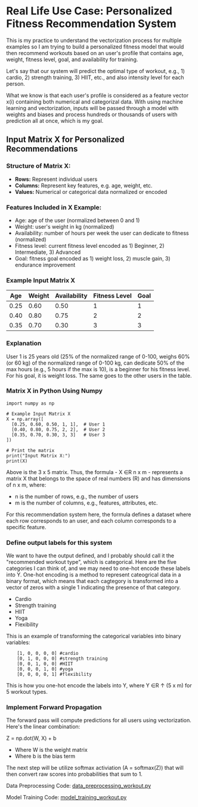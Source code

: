 # Real Life Use Case: Personalized Fitness Recommendation System

This is my practice to understand the vectorization process for multiple examples so I am trying to build a personalized fitness model that would then recommend workouts based on an user's profile that contains age, weight, fitness level, goal, and availability for training.  

Let's say that our system will predict the optimal type of workout, e.g., 1) cardio, 2) strength training, 3) HIIT, etc., and also intensity level for each person. 

What we know is that each user's profile is considered as a feature vector x(i) containing both numerical and categorizal data. With using machine learning and vectorization, inputs will be passed through a model with weights and biases and process hundreds or thousands of users with prediction all at once, which is my goal. 

## Input Matrix X for Personalized Recommendations

### Structure of Matrix X:
- **Rows:** Represent individual users
- **Columns:** Represent key features, e.g. age, weight, etc. 
- **Values:** Numerical or categorical data normalized or encoded 

### Features Included in X Example:

* Age: age of the user (normalized between 0 and 1)
* Weight: user's weight in kg (normalized)
* Availability: number of hours per week the user can dedicate to fitness (normalized)
* Fitness level: current fitness level encoded as 1) Beginner, 2) Intermediate, 3) Advanced
* Goal: fitness goal encoded as 1) weight loss, 2) muscle gain, 3) endurance improvement

### Example Input Matrix X

| Age  | Weight  | Availability | Fitness Level | Goal |
|------|---------|--------------|---------------|------|
| 0.25 | 0.60    | 0.50         | 1             | 1    |
| 0.40 | 0.80    | 0.75         | 2             | 2    |
| 0.35 | 0.70    | 0.30         | 3             | 3    |

### Explanation 

User 1 is 25 years old (25% of the normalized range of 0-100, weighs 60% (or 60 kg) of the normalized range of 0-100 kg, can dedicate 50% of the max hours (e.g., 5 hours if the max is 10), is a beginner for his fitness level. For his goal, it is weight loss. The same goes to the other users in the table. 

### Matrix X in Python Using Numpy

    import numpy as np

    # Example Input Matrix X
    X = np.array([
      [0.25, 0.60, 0.50, 1, 1],  # User 1
      [0.40, 0.80, 0.75, 2, 2],  # User 2
      [0.35, 0.70, 0.30, 3, 3]   # User 3
    ])

    # Print the matrix
    print("Input Matrix X:")
    print(X)

Above is the 3 x 5 matrix. Thus, the formula - X ∈R n x m - represents a matrix X that belongs to the space of real numbers (R) and has dimensions of n x m, where: 
* n is the number of rows, e.g., the number of users
* m is the number of columns, e.g., features, attributes, etc.

For this recommendation system here, the formula defines a dataset where each row corresponds to an user, and each column corresponds to a specific feature.

### Define output labels for this system 

We want to have the output defined, and I probably should call it the "recommended workout type", which is categorical. Here are the five categories I can think of, and we may need to one-hot encode these labels into Y. One-hot encoding is a method to represent cateogrical data in a binary format, which means that each cagtegory is transformed into a vector of zeros with a single 1 indicating the presence of that category. 
* Cardio
* Strength training
* HIIT
* Yoga
* Flexibility

This is an example of transforming the categorical variables into binary variables: 

        [1, 0, 0, 0, 0] #cardio
        [0, 1, 0, 0, 0] #strength training 
        [0, 0, 1, 0, 0] #HIIT
        [0, 0, 0, 1, 0] #yoga 
        [0, 0, 0, 0, 1] #flexibility 

This is how you one-hot encode the labels into Y, where Y ∈R ↑ (5 x m) for 5 workout types.

### Implement Forward Propagation 

The forward pass will compute predictions for all users using vectorization. Here's the linear combination:

Z = np.dot(W, X) + b 
* Where W is the weight matrix
* Where b is the bias term

The next step will be utilize softmax activiation (A = softmax(Z)) that will then convert raw scores into probabilities that sum to 1. 

Data Preprocessing Code: 
[data_preprocessing_workout.py](https://github.com/Ckhanoyan/deep-learning-from-scratch/blob/main/scripts/data_preprocessing_workout.py)

Model Training Code: 
[model_training_workout.py](https://github.com/Ckhanoyan/deep-learning-from-scratch/blob/main/scripts/model_training_workout.py)
